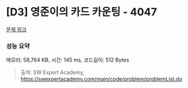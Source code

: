 # [D3] 영준이의 카드 카운팅 - 4047 

[문제 링크](https://swexpertacademy.com/main/code/problem/problemDetail.do?contestProbId=AWIsY84KEPMDFAWN) 

### 성능 요약

메모리: 58,764 KB, 시간: 145 ms, 코드길이: 512 Bytes



> 출처: SW Expert Academy, https://swexpertacademy.com/main/code/problem/problemList.do
